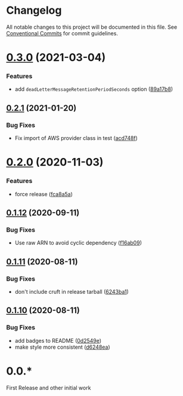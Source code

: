 # Changelog

All notable changes to this project will be documented in this file. See
[Conventional Commits](https://conventionalcommits.org) for commit guidelines.

# [0.3.0](https://github.com/agiledigital/serverless-sns-sqs-lambda/compare/v0.2.1...v0.3.0) (2021-03-04)


### Features

* add `deadLetterMessageRetentionPeriodSeconds` option ([89a17b8](https://github.com/agiledigital/serverless-sns-sqs-lambda/commit/89a17b829c48f66574efcaeea478193a6954ac53))

## [0.2.1](https://github.com/agiledigital/serverless-sns-sqs-lambda/compare/v0.2.0...v0.2.1) (2021-01-20)


### Bug Fixes

* Fix import of AWS provider class in test ([acd748f](https://github.com/agiledigital/serverless-sns-sqs-lambda/commit/acd748ff7ac5fff87ba9f76d4631d8c2869117af))

# [0.2.0](https://github.com/agiledigital/serverless-sns-sqs-lambda/compare/v0.1.12...v0.2.0) (2020-11-03)


### Features

* force release ([fca8a5a](https://github.com/agiledigital/serverless-sns-sqs-lambda/commit/fca8a5adde9e595c6f99f8e088ac01fad98dbb33))

## [0.1.12](https://github.com/agiledigital/serverless-sns-sqs-lambda/compare/v0.1.11...v0.1.12) (2020-09-11)


### Bug Fixes

* Use raw ARN to avoid cyclic dependency ([f16ab09](https://github.com/agiledigital/serverless-sns-sqs-lambda/commit/f16ab09fa5872c804cd8ea64771e3cd27ca51865))

## [0.1.11](https://github.com/agiledigital/serverless-sns-sqs-lambda/compare/v0.1.10...v0.1.11) (2020-08-11)


### Bug Fixes

* don't include cruft in release tarball ([6243ba1](https://github.com/agiledigital/serverless-sns-sqs-lambda/commit/6243ba10b22b038748516d08b875ba654f9a814e))

## [0.1.10](https://github.com/agiledigital/serverless-sns-sqs-lambda/compare/v0.1.9...v0.1.10) (2020-08-11)


### Bug Fixes

* add badges to README ([0d2549e](https://github.com/agiledigital/serverless-sns-sqs-lambda/commit/0d2549e5f7bf28c20c83089b64914a72b901d035))
* make style more consistent ([d6248ea](https://github.com/agiledigital/serverless-sns-sqs-lambda/commit/d6248ea2b38a22fd28b956c1b73e6fba4345170d))

# 0.0.\*

First Release and other initial work
